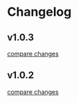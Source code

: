 # Changelog


## v1.0.3

[compare changes](https://github.com/RedCollege/redcollege-ui-module/compare/v1.0.2...v1.0.3)

## v1.0.2

[compare changes](https://github.com/RedCollege/redcollege-ui-module/compare/v1.0.1...v1.0.2)

